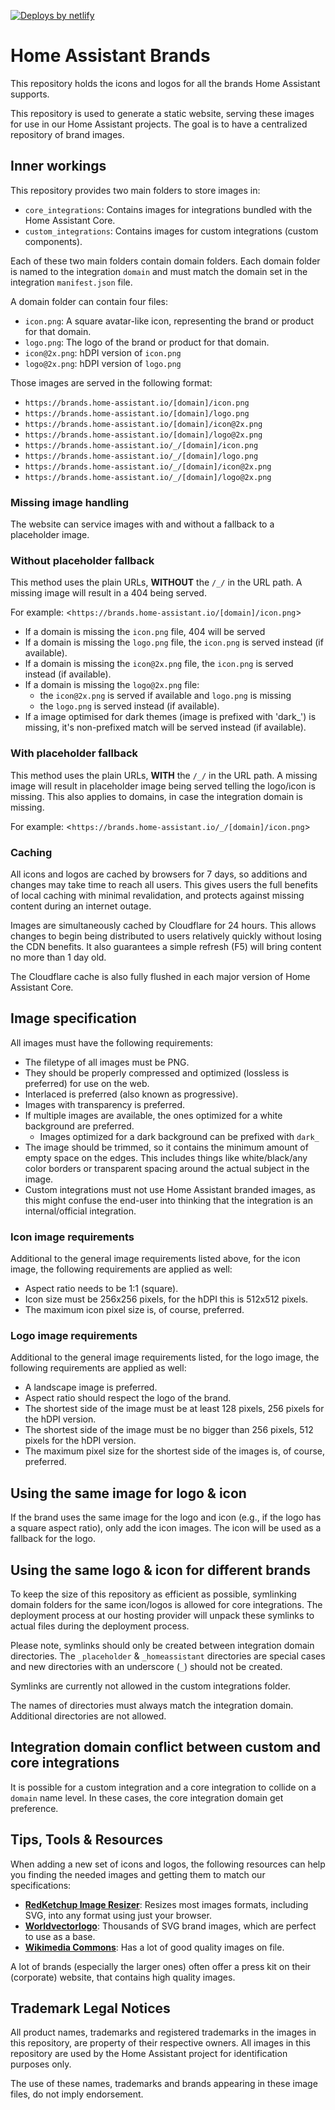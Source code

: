 [![Deploys by netlify](https://www.netlify.com/img/global/badges/netlify-color-bg.svg)](https://www.netlify.com)

# Home Assistant Brands

This repository holds the icons and logos for all the brands Home Assistant
supports.

This repository is used to generate a static website, serving these images
for use in our Home Assistant projects. The goal is to have a centralized
repository of brand images.

## Inner workings

This repository provides two main folders to store images in:

- `core_integrations`: Contains images for integrations bundled with the
  Home Assistant Core.
- `custom_integrations`: Contains images for custom integrations
  (custom components).

Each of these two main folders contain domain folders. Each domain folder is
named to the integration `domain` and must match the domain set in the
integration `manifest.json` file.

A domain folder can contain four files:

- `icon.png`: A square avatar-like icon, representing the brand or product for that domain.
- `logo.png`: The logo of the brand or product for that domain.
- `icon@2x.png`: hDPI version of `icon.png`
- `logo@2x.png`: hDPI version of `logo.png`

Those images are served in the following format:

- `https://brands.home-assistant.io/[domain]/icon.png`
- `https://brands.home-assistant.io/[domain]/logo.png`
- `https://brands.home-assistant.io/[domain]/icon@2x.png`
- `https://brands.home-assistant.io/[domain]/logo@2x.png`
- `https://brands.home-assistant.io/_/[domain]/icon.png`
- `https://brands.home-assistant.io/_/[domain]/logo.png`
- `https://brands.home-assistant.io/_/[domain]/icon@2x.png`
- `https://brands.home-assistant.io/_/[domain]/logo@2x.png`

### Missing image handling

The website can service images with and without a fallback to a placeholder
image.

### Without placeholder fallback

This method uses the plain URLs, **WITHOUT** the `/_/` in the URL path.
A missing image will result in a 404 being served.

For example: <`https://brands.home-assistant.io/[domain]/icon.png`>

- If a domain is missing the `icon.png` file, 404 will be served
- If a domain is missing the `logo.png` file, the `icon.png` is served instead (if available).
- If a domain is missing the `icon@2x.png` file, the `icon.png` is served instead (if available).
- If a domain is missing the `logo@2x.png` file:
  - the `icon@2x.png` is served if available and `logo.png` is missing
  - the `logo.png` is served instead (if available).
- If a image optimised for dark themes (image is prefixed with 'dark_') is missing, it's non-prefixed match will be served instead (if available).

### With placeholder fallback

This method uses the plain URLs, **WITH** the `/_/` in the URL path.
A missing image will result in placeholder image being served telling the logo/icon is missing.
This also applies to domains, in case the integration domain is missing.

For example: <`https://brands.home-assistant.io/_/[domain]/icon.png`>

### Caching

All icons and logos are cached by browsers for 7 days, so additions and changes may take time to reach all users. This gives users the full benefits of local caching with minimal revalidation, and protects against missing content during an internet outage.

Images are simultaneously cached by Cloudflare for 24 hours. This allows changes to begin being distributed to users relatively quickly without losing the CDN benefits.  It also guarantees a simple refresh (F5) will bring content no more than 1 day old.

The Cloudflare cache is also fully flushed in each major version of Home Assistant Core.

## Image specification

All images must have the following requirements:

- The filetype of all images must be PNG.
- They should be properly compressed and optimized (lossless is preferred) for use on the web.
- Interlaced is preferred (also known as progressive).
- Images with transparency is preferred.
- If multiple images are available, the ones optimized for a white background are preferred.
  - Images optimized for a dark background can be prefixed with `dark_`
- The image should be trimmed, so it contains the minimum amount of empty space on the edges.
  This includes things like white/black/any color borders or transparent spacing around the actual
  subject in the image.
- Custom integrations must not use Home Assistant branded images, as this might confuse the end-user into thinking that the integration is an internal/official integration.

### Icon image requirements

Additional to the general image requirements listed above, for the icon image,
the following requirements are applied as well:

- Aspect ratio needs to be 1:1 (square).
- Icon size must be 256x256 pixels, for the hDPI this is 512x512 pixels.
- The maximum icon pixel size is, of course, preferred.

### Logo image requirements

Additional to the general image requirements listed, for the logo image,
the following requirements are applied as well:

- A landscape image is preferred.
- Aspect ratio should respect the logo of the brand.
- The shortest side of the image must be at least 128 pixels, 256 pixels for the hDPI version.
- The shortest side of the image must be no bigger than 256 pixels, 512 pixels for the hDPI version.
- The maximum pixel size for the shortest side of the images is, of course, preferred.

## Using the same image for logo & icon

If the brand uses the same image for the logo and icon (e.g., if the logo has a square aspect ratio),
only add the icon images. The icon will be used as a fallback for the logo.

## Using the same logo & icon for different brands

To keep the size of this repository as efficient as possible,
symlinking domain folders for the same icon/logos is allowed for core integrations. The deployment
process at our hosting provider will unpack these symlinks to actual files
during the deployment process.

Please note, symlinks should only be created between integration domain
directories. The `_placeholder` & `_homeassistant` directories are special
cases and new directories with an underscore (`_`) should not be created.

Symlinks are currently not allowed in the custom integrations folder.

The names of directories must always match the integration domain. Additional
directories are not allowed.

## Integration domain conflict between custom and core integrations

It is possible for a custom integration and a core integration to collide on
a `domain` name level. In these cases, the core integration domain get
preference.

## Tips, Tools & Resources

When adding a new set of icons and logos, the following resources can help you
finding the needed images and getting them to match our specifications:

- [**RedKetchup Image Resizer**](https://redketchup.io/image-resizer):
  Resizes most images formats, including SVG, into any format using just your
  browser.
- [**Worldvectorlogo**](https://worldvectorlogo.com/):
  Thousands of SVG brand images, which are perfect to use as a base.
- [**Wikimedia Commons**](https://commons.wikimedia.org/):
  Has a lot of good quality images on file.

A lot of brands (especially the larger ones) often offer a press kit on
their (corporate) website, that contains high quality images.

## Trademark Legal Notices

All product names, trademarks and registered trademarks in the images in this
repository, are property of their respective owners. All images in this
repository are used by the Home Assistant project for identification purposes
only.

The use of these names, trademarks and brands appearing in these image files,
do not imply endorsement.
